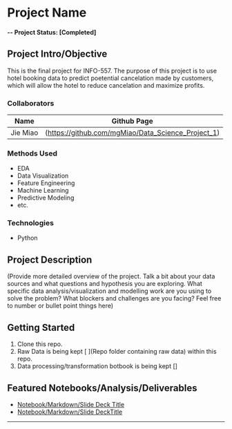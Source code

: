 # Project Name

#### -- Project Status: [Completed]

## Project Intro/Objective
This is the final project for INFO-557. The purpose of this project is to use hotel booking data to predict poetential cancelation made by customers, which will allow the hotel to reduce cancelation and maximize profits. 

### Collaborators
|Name     |  Github Page   | 
|---------|-----------------|
|Jie Miao | (https://github.com/mgMiao/Data_Science_Project_1)|

### Methods Used
* EDA
* Data Visualization
* Feature Engineering
* Machine Learning
* Predictive Modeling
* etc.

### Technologies
* Python


## Project Description
(Provide more detailed overview of the project.  Talk a bit about your data sources and what questions and hypothesis you are exploring. What specific data analysis/visualization and modelling work are you using to solve the problem? What blockers and challenges are you facing?  Feel free to number or bullet point things here)


## Getting Started

1. Clone this repo.
2. Raw Data is being kept [ ](Repo folder containing raw data) within this repo.
3. Data processing/transformation botbook is being kept []



## Featured Notebooks/Analysis/Deliverables
* [Notebook/Markdown/Slide Deck Title](#)
* [Notebook/Markdown/Slide DeckTitle](#)

---

